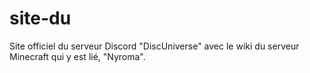 # site-du
 Site officiel du serveur Discord "DiscUniverse" avec le wiki du serveur Minecraft qui y est lié, "Nyroma".
